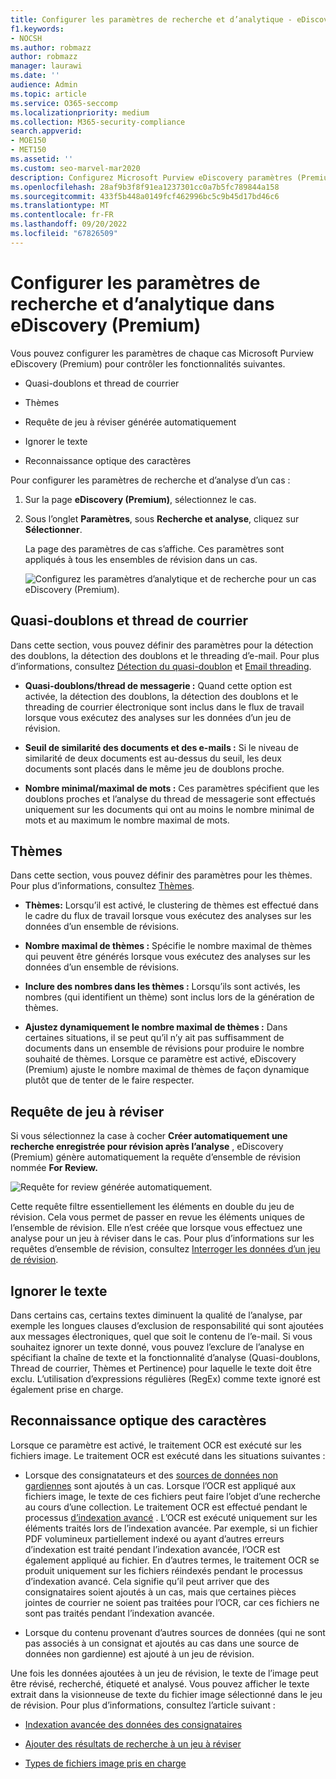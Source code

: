 ```yaml
---
title: Configurer les paramètres de recherche et d’analytique - eDiscovery (Premium)
f1.keywords:
- NOCSH
ms.author: robmazz
author: robmazz
manager: laurawi
ms.date: ''
audience: Admin
ms.topic: article
ms.service: O365-seccomp
ms.localizationpriority: medium
ms.collection: M365-security-compliance
search.appverid:
- MOE150
- MET150
ms.assetid: ''
ms.custom: seo-marvel-mar2020
description: Configurez Microsoft Purview eDiscovery paramètres (Premium) qui s’appliquent à tous les ensembles de révisions dans un cas. Cela inclut des paramètres pour l’analytique et la reconnaissance optique des caractères.
ms.openlocfilehash: 28af9b3f8f91ea1237301cc0a7b5fc789844a158
ms.sourcegitcommit: 433f5b448a0149fcf462996bc5c9b45d17bd46c6
ms.translationtype: MT
ms.contentlocale: fr-FR
ms.lasthandoff: 09/20/2022
ms.locfileid: "67826509"
---
```

# <a name="configure-search-and-analytics-settings-in-ediscovery-premium"></a>Configurer les paramètres de recherche et d’analytique dans eDiscovery (Premium)

Vous pouvez configurer les paramètres de chaque cas Microsoft Purview eDiscovery (Premium) pour contrôler les fonctionnalités suivantes.

- Quasi-doublons et thread de courrier

- Thèmes

- Requête de jeu à réviser générée automatiquement

- Ignorer le texte

- Reconnaissance optique des caractères

Pour configurer les paramètres de recherche et d’analyse d’un cas :

1. Sur la page **eDiscovery (Premium)**, sélectionnez le cas.

2. Sous l’onglet **Paramètres**, sous **Recherche et analyse**, cliquez sur **Sélectionner**.

   La page des paramètres de cas s’affiche. Ces paramètres sont appliqués à tous les ensembles de révision dans un cas.

   ![Configurez les paramètres d’analytique et de recherche pour un cas eDiscovery (Premium).](../media/AeDCaseSettings.png)

## <a name="near-duplicates-and-email-threading"></a>Quasi-doublons et thread de courrier

Dans cette section, vous pouvez définir des paramètres pour la détection des doublons, la détection des doublons et le threading d’e-mail. Pour plus d’informations, consultez [Détection du quasi-doublon](near-duplicate-detection-in-advanced-ediscovery.md) et [Email threading](email-threading-in-advanced-ediscovery.md).

- **Quasi-doublons/thread de messagerie :** Quand cette option est activée, la détection des doublons, la détection des doublons et le threading de courrier électronique sont inclus dans le flux de travail lorsque vous exécutez des analyses sur les données d’un jeu de révision.

- **Seuil de similarité des documents et des e-mails :** Si le niveau de similarité de deux documents est au-dessus du seuil, les deux documents sont placés dans le même jeu de doublons proche.

- **Nombre minimal/maximal de mots :** Ces paramètres spécifient que les doublons proches et l’analyse du thread de messagerie sont effectués uniquement sur les documents qui ont au moins le nombre minimal de mots et au maximum le nombre maximal de mots.

## <a name="themes"></a>Thèmes

Dans cette section, vous pouvez définir des paramètres pour les thèmes. Pour plus d’informations, consultez [Thèmes](themes-in-advanced-ediscovery.md).

- **Thèmes:** Lorsqu’il est activé, le clustering de thèmes est effectué dans le cadre du flux de travail lorsque vous exécutez des analyses sur les données d’un ensemble de révisions.

- **Nombre maximal de thèmes :** Spécifie le nombre maximal de thèmes qui peuvent être générés lorsque vous exécutez des analyses sur les données d’un ensemble de révisions.

- **Inclure des nombres dans les thèmes :** Lorsqu’ils sont activés, les nombres (qui identifient un thème) sont inclus lors de la génération de thèmes. 

- **Ajustez dynamiquement le nombre maximal de thèmes :** Dans certaines situations, il se peut qu’il n’y ait pas suffisamment de documents dans un ensemble de révisions pour produire le nombre souhaité de thèmes. Lorsque ce paramètre est activé, eDiscovery (Premium) ajuste le nombre maximal de thèmes de façon dynamique plutôt que de tenter de le faire respecter.

## <a name="review-set-query"></a>Requête de jeu à réviser

Si vous sélectionnez la case à cocher **Créer automatiquement une recherche enregistrée pour révision après l’analyse** , eDiscovery (Premium) génère automatiquement la requête d’ensemble de révision nommée **For Review.** 

![Requête for review générée automatiquement.](../media/AeDForReviewQuery.png)

Cette requête filtre essentiellement les éléments en double du jeu de révision. Cela vous permet de passer en revue les éléments uniques de l’ensemble de révision. Elle n’est créée que lorsque vous effectuez une analyse pour un jeu à réviser dans le cas. Pour plus d’informations sur les requêtes d’ensemble de révision, consultez [Interroger les données d’un jeu de révision](review-set-search.md).

## <a name="ignore-text"></a>Ignorer le texte

Dans certains cas, certains textes diminuent la qualité de l’analyse, par exemple les longues clauses d’exclusion de responsabilité qui sont ajoutées aux messages électroniques, quel que soit le contenu de l’e-mail. Si vous souhaitez ignorer un texte donné, vous pouvez l’exclure de l’analyse en spécifiant la chaîne de texte et la fonctionnalité d’analyse (Quasi-doublons, Thread de courrier, Thèmes et Pertinence) pour laquelle le texte doit être exclu. L’utilisation d’expressions régulières (RegEx) comme texte ignoré est également prise en charge.

## <a name="optical-character-recognition-ocr"></a>Reconnaissance optique des caractères

Lorsque ce paramètre est activé, le traitement OCR est exécuté sur les fichiers image. Le traitement OCR est exécuté dans les situations suivantes :

- Lorsque des consignatateurs et des [sources de données non gardiennes](non-custodial-data-sources.md) sont ajoutés à un cas. Lorsque l’OCR est appliqué aux fichiers image, le texte de ces fichiers peut faire l’objet d’une recherche au cours d’une collection. Le traitement OCR est effectué pendant le processus [d’indexation avancé](indexing-custodian-data.md) . L’OCR est exécuté uniquement sur les éléments traités lors de l’indexation avancée. Par exemple, si un fichier PDF volumineux partiellement indexé ou ayant d’autres erreurs d’indexation est traité pendant l’indexation avancée, l’OCR est également appliqué au fichier. En d’autres termes, le traitement OCR se produit uniquement sur les fichiers réindexés pendant le processus d’indexation avancé. Cela signifie qu’il peut arriver que des consignataires soient ajoutés à un cas, mais que certaines pièces jointes de courrier ne soient pas traitées pour l’OCR, car ces fichiers ne sont pas traités pendant l’indexation avancée.

- Lorsque du contenu provenant d’autres sources de données (qui ne sont pas associés à un consignat et ajoutés au cas dans une source de données non gardienne) est ajouté à un jeu de révision.

Une fois les données ajoutées à un jeu de révision, le texte de l’image peut être révisé, recherché, étiqueté et analysé. Vous pouvez afficher le texte extrait dans la visionneuse de texte du fichier image sélectionné dans le jeu de révision. Pour plus d’informations, consultez l’article suivant :

- [Indexation avancée des données des consignataires](indexing-custodian-data.md)

- [Ajouter des résultats de recherche à un jeu à réviser](add-data-to-review-set.md#optical-character-recognition)

- [Types de fichiers image pris en charge](supported-filetypes-ediscovery20.md#image)
